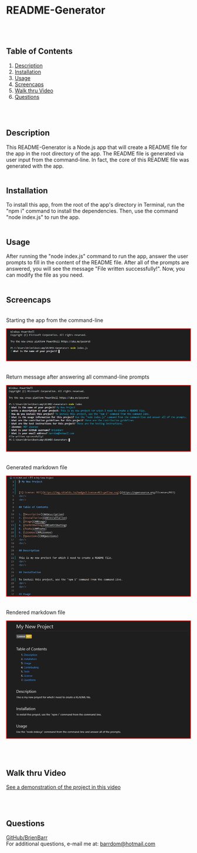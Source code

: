 # README-Generator
<br/>
<br/>

## Table of Contents

1. [Description](./##Description)
2. [Installation](##Installation)
3. [Usage](##Usage)
4. [Screencaps](##Screencaps)
5. [Walk thru Video](##Walk%20thru%20Video)
6. [Questions](##Questions)
<br/>
<br/>

## Description

This README-Generator is a Node.js app that will create a README file for the app in the root directory of the app.  The README file is generated via user input from the command-line.  In fact, the core of this README file was generated with the app.
<br/>
<br/>

## Installation

To install this app, from the root of the app's directory in Terminal, run the "npm i" command to install the dependencies. Then, use the command "node index.js" to run the app. 
<br/>
<br/>

## Usage

After running the "node index.js" command to run the app, answer the user prompts to fill in the content of the README file. After all of the prompts are answered, you will see the message "File written successfully!". Now, you can modify the file as you need.
<br/>
<br/>

## Screencaps

<br/>
Starting the app from the command-line<br/>

![Command-line Start](./img/cmd-line_start.png)

<br/>
Return message after answering all command-line prompts<br/>

![Command-line Done](./img/cmd-line_done.png)

<br/>
Generated markdown file<br/>

![Markdown file](./img/readme-md.png)

<br/>
Rendered markdown file<br/>

![Markdown render](./img/readme-preview.png)

<br/>
<br/>

## Walk thru Video
[See a demonstration of the project in this video](https://drive.google.com/file/d/1dTrIJBhL9XuKz99w2x7LUYbz6kUm7XCU/view)

<br/>
<br/>

## Questions

[GitHub/BrienBarr](https://github.com/BrienBarr)<br/>
For additional questions, e-mail me at: [barrdom@hotmail.com](mailto:barrdom@hotmail.com)
